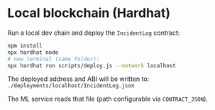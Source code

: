 # Local blockchain (Hardhat)

Run a local dev chain and deploy the `IncidentLog` contract:

```bash
npm install
npx hardhat node
# new terminal (same folder):
npx hardhat run scripts/deploy.js --network localhost
```

The deployed address and ABI will be written to:
`./deployments/localhost/IncidentLog.json`

The ML service reads that file (path configurable via `CONTRACT_JSON`).
